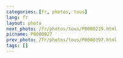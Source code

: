 ```yaml
---
categories: [fr, photos, tous]
lang: fr
layout: photo
next_photo: /fr/photos/tous/P0000219.html
picname: P0000027
prev_photo: /fr/photos/tous/P0000397.html
tags: []
---
```

